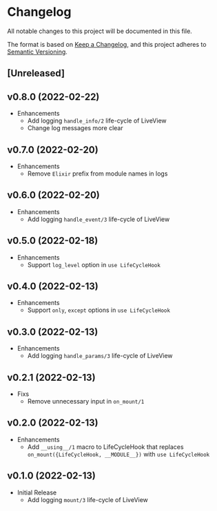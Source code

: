 # Changelog

All notable changes to this project will be documented in this file.

The format is based on [Keep a Changelog](https://keepachangelog.com/en/1.0.0/),
and this project adheres to [Semantic Versioning](https://semver.org/spec/v2.0.0.html).

## [Unreleased]

## v0.8.0 (2022-02-22)

- Enhancements
  - Add logging `handle_info/2` life-cycle of LiveView
  - Change log messages more clear

## v0.7.0 (2022-02-20)

- Enhancements
  - Remove `Elixir` prefix from module names in logs

## v0.6.0 (2022-02-20)

- Enhancements
  - Add logging `handle_event/3` life-cycle of LiveView

## v0.5.0 (2022-02-18)

- Enhancements
  - Support `log_level` option in `use LifeCycleHook`

## v0.4.0 (2022-02-13)

- Enhancements
  - Support `only`, `except` options in `use LifeCycleHook`

## v0.3.0 (2022-02-13)

- Enhancements
  - Add logging `handle_params/3` life-cycle of LiveView

## v0.2.1 (2022-02-13)

- Fixs
  - Remove unnecessary input in `on_mount/1`

## v0.2.0 (2022-02-13)

- Enhancements
  - Add `__using__/1` macro to LifeCycleHook that replaces `on_mount({LifeCycleHook, __MODULE__})` with `use LifeCycleHook`

## v0.1.0 (2022-02-13)

- Initial Release
  - Add logging `mount/3` life-cycle of LiveView
